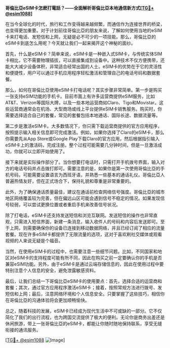 **哥倫比亞eSIM卡怎麽打電話？——全面解析哥倫比亞本地通信新方式[[TG💪+ @esim1088](https://t.me/s/esim1088)]**

在当今全球化的时代，旅行和工作变得越来越频繁，而通信作为连接世界的桥梁，也变得更加重要。对于计划前往哥倫比亞的朋友来说，了解如何使用当地的eSIM卡来打电话、发短信和上网，无疑是必不可少的一项技能。那么，哥倫比亞的eSIM卡到底怎么用呢？今天就让我们一起来揭开这个神秘的面纱。

首先，什么是eSIM卡？简单来说，eSIM卡是一种嵌入式SIM卡，与传统实体SIM卡相比，它不需要物理插拔，可以直接集成到设备中。这种技术不仅方便携带，还能大大减少设备体积，非常适合经常出国的人士。eSIM卡的优势在于它的灵活性和便捷性，用户可以通过手机应用程序轻松激活和管理自己的电话号码和数据套餐。

那么，如何在哥倫比亞使用eSIM卡打电话呢？其实步骤非常简单。第一步是购买一张支持eSIM功能的手机卡。目前市面上有许多运营商提供eSIM服务，比如AT&T、Verizon等国际大牌，以及一些本地运营商如Claro、Tigo和Movistar。这些运营商通常会在机场、大型商场或线上平台提供eSIM卡销售服务。购买时，你需要选择适合自己的套餐，常见的套餐包括本地通话、国际长途、数据流量等。

第二步是激活eSIM卡。大多数情况下，你只需下载运营商提供的官方应用程序，按照提示输入相关信息即可完成激活。例如，如果你选择了Claro的eSIM卡，那么你需要先从App Store或Google Play下载Claro的官方应用，然后根据指引输入eSIM卡上的激活码，完成注册。整个过程可能需要几分钟时间，但是一旦激活成功，你就可以立即开始使用了。

接下来就是实际操作部分了。当你想要打电话时，只需打开手机拨号界面，输入对方的电话号码并点击拨打即可。需要注意的是，如果你是第一次使用哥倫比亞的手机号码，可能需要设置语言为西班牙语，并熟悉一些基本的通话礼仪。哥倫比亞人普遍热情友好，但在正式场合下，保持礼貌和尊重是非常重要的。

此外，为了确保通话质量最佳，建议在通话前检查网络信号强度。哥倫比亞的城市地区网络覆盖较为完善，但在偏远山区可能会遇到信号不稳定的情况。如果发现信号较弱，可以尝试更换位置或者重启手机来改善信号状况。

除了打电话，eSIM卡还支持发送短信和浏览互联网。发送短信的操作也非常直观，只需进入短信界面，新建一条消息，输入收件人的号码和内容后发送即可。至于上网，则需要确保你的设备已连接到移动数据网络，并且已经订阅了相应的流量套餐。现在许多eSIM卡都提供了无限流量的选项，这对于喜欢刷社交媒体或观看视频的人来说无疑是个福音。

当然，在使用eSIM卡的过程中，也需要注意一些细节问题。比如，不同国家和地区对eSIM卡的支持程度可能有所不同，因此在购买之前一定要确认你的手机是否兼容eSIM功能。另外，由于eSIM卡是通过云端存储信息的，因此在使用过程中要特别注意个人信息的安全，避免泄露敏感资料。

最后，让我们总结一下哥倫比亞eSIM卡的使用要点：首先，选择合适的运营商和套餐；其次，通过官方应用程序激活eSIM卡；接着，按照常规方法进行拨号、发短信和上网；最后，注意网络环境和个人信息安全。只要掌握了这些技巧，相信你在哥倫比亞的沟通体验将会更加顺畅愉快。

总之，随着科技的发展，eSIM卡已经成为现代生活中不可或缺的一部分。它不仅简化了我们的出行流程，也为跨国交流提供了极大的便利。无论你是商务出差还是休闲旅游，带上一张哥倫比亞的eSIM卡，都能让你随时随地保持联系，享受无缝衔接的通讯服务。

[[TG💪+ @esim1088](https://t.me/s/esim1088) ![Image](https://i.postimg.cc/4NQfJmqS/Snipaste-2025-05-13-00-14-12.png)]